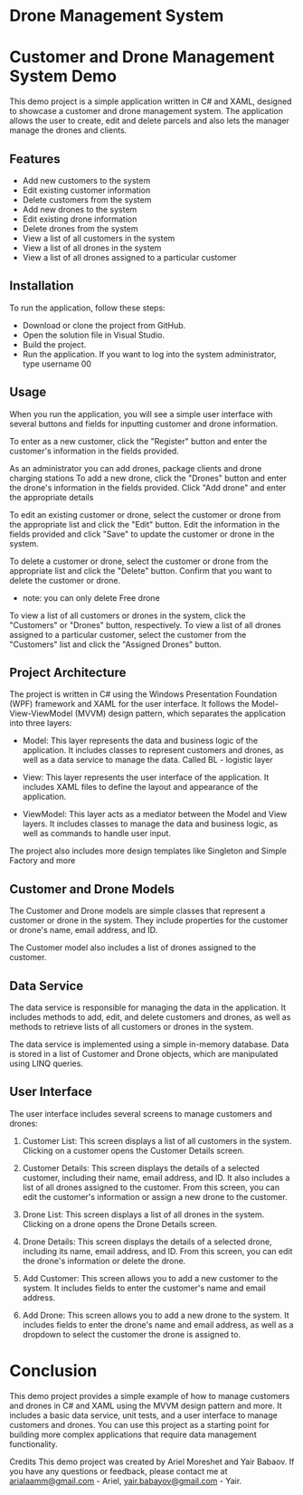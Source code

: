 # Drone Management System

# Customer and Drone Management System Demo
This demo project is a simple application written in C# and XAML, designed to showcase a customer and drone management system. The application allows the user to create, edit and delete parcels and also lets the manager manage the drones and clients.

## Features
* Add new customers to the system
* Edit existing customer information
* Delete customers from the system
* Add new drones to the system
* Edit existing drone information
* Delete drones from the system
* View a list of all customers in the system
* View a list of all drones in the system
* View a list of all drones assigned to a particular customer
## Installation
To run the application, follow these steps:

* Download or clone the project from GitHub.
* Open the solution file in Visual Studio.
* Build the project.
* Run the application.
If you want to log into the system administrator, type username 00

## Usage
When you run the application, you will see a simple user interface with several buttons and fields for inputting customer and drone information.

To enter as a new customer, click the "Register" button and enter the customer's information in the fields provided.

As an administrator you can add drones, package clients and drone charging stations
To add a new drone, click the "Drones" button and enter the drone's information in the fields provided. Click "Add drone" and enter the appropriate details

To edit an existing customer or drone, select the customer or drone from the appropriate list and click the "Edit" button. Edit the information in the fields provided and click "Save" to update the customer or drone in the system.

To delete a customer or drone, select the customer or drone from the appropriate list and click the "Delete" button. Confirm that you want to delete the customer or drone.
* note: you can only delete Free drone 

To view a list of all customers or drones in the system, click the "Customers" or "Drones" button, respectively. To view a list of all drones assigned to a particular customer, select the customer from the "Customers" list and click the "Assigned Drones" button.

## Project Architecture
The project is written in C# using the Windows Presentation Foundation (WPF) framework and XAML for the user interface. It follows the Model-View-ViewModel (MVVM) design pattern, which separates the application into three layers:

* Model: This layer represents the data and business logic of the application. It includes classes to represent customers and drones, as well as a data service to manage the data. Called BL - logistic layer

* View: This layer represents the user interface of the application. It includes XAML files to define the layout and appearance of the application.

* ViewModel: This layer acts as a mediator between the Model and View layers. It includes classes to manage the data and business logic, as well as commands to handle user input.

The project also includes more design templates like Singleton and Simple Factory and more

## Customer and Drone Models
The Customer and Drone models are simple classes that represent a customer or drone in the system. They include properties for the customer or drone's name, email address, and ID.

The Customer model also includes a list of drones assigned to the customer.

## Data Service
The data service is responsible for managing the data in the application. It includes methods to add, edit, and delete customers and drones, as well as methods to retrieve lists of all customers or drones in the system.

The data service is implemented using a simple in-memory database. Data is stored in a list of Customer and Drone objects, which are manipulated using LINQ queries.

## User Interface
The user interface includes several screens to manage customers and drones:

1. Customer List: This screen displays a list of all customers in the system. Clicking on a customer opens the Customer Details screen.

2. Customer Details: This screen displays the details of a selected customer, including their name, email address, and ID. It also includes a list of all drones assigned to the customer. From this screen, you can edit the customer's information or assign a new drone to the customer.

3. Drone List: This screen displays a list of all drones in the system. Clicking on a drone opens the Drone Details screen.

4. Drone Details: This screen displays the details of a selected drone, including its name, email address, and ID. From this screen, you can edit the drone's information or delete the drone.

5. Add Customer: This screen allows you to add a new customer to the system. It includes fields to enter the customer's name and email address.

6. Add Drone: This screen allows you to add a new drone to the system. It includes fields to enter the drone's name and email address, as well as a dropdown to select the customer the drone is assigned to.

# Conclusion
This demo project provides a simple example of how to manage customers and drones in C# and XAML using the MVVM design pattern and more. It includes a basic data service, unit tests, and a user interface to manage customers and drones. You can use this project as a starting point for building more complex applications that require data management functionality.

Credits
This demo project was created by Ariel Moreshet and Yair Babaov. If you have any questions or feedback, please contact me at arialaamm@gmail.com - Ariel, yair.babayov@gmail.com - Yair.

